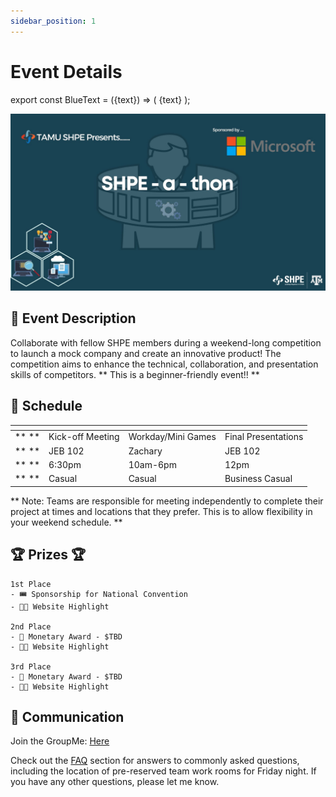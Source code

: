 ```yaml
---
sidebar_position: 1
---
```


# Event Details

export const BlueText = ({text}) => (
  <span className="blue-text">
  {text}
  </span>
);

![SHPEathon](/img/SHPEathon23Poster.jpg)

## 📝 Event Description 

Collaborate with fellow SHPE members during a weekend-long competition to launch a mock company and create an innovative product! The competition aims to enhance the technical, collaboration, and presentation skills of competitors. ** This is a beginner-friendly event!! **

## 📅 Schedule

|             | <BlueText text="Friday (2/3)"></BlueText>      | <BlueText text="Saturday (2/4)"></BlueText>   | <BlueText text="Sunday (2/5)"></BlueText>     |
| ----------- | ----------- | ----------- | ----------- |
| ** <BlueText text="Event:"></BlueText> **       | Kick-off Meeting       | Workday/Mini Games | Final Presentations     |
| ** <BlueText text="Location:"></BlueText> **    | JEB 102     | Zachary     | JEB 102         |
| ** <BlueText text="Time:"></BlueText> **       | 6:30pm         |  <BlueText text="**"></BlueText>  10am-6pm       | 12pm          |
| ** <BlueText text="Attire:"></BlueText> **       | Casual         | Casual       | Business Casual          |

<BlueText text="** There is a mandatory Sales Pitch @ 4pm, more information will be sent out Saturday."></BlueText> 

** Note: Teams are responsible for meeting independently to complete their project at times and locations that they prefer. This is to allow flexibility in your weekend schedule. **

## 🏆 Prizes 🏆
```
1st Place
- 🎟️ Sponsorship for National Convention
- 🧑‍💻 Website Highlight

2nd Place
- 🤑 Monetary Award - $TBD
- 🧑‍💻 Website Highlight

3rd Place
- 🤑 Monetary Award - $TBD
- 🧑‍💻 Website Highlight
```

<!-- GroupMe Link -->

## 📲 Communication

Join the GroupMe: [Here](https://groupme.com/join_group/91995898/PWbOt5G3)

Check out the [FAQ](/docs/shpeathon23/event-details/faq.md) section for answers to commonly asked questions, including the location of pre-reserved team work rooms for Friday night. If you have any other questions, please let me know.